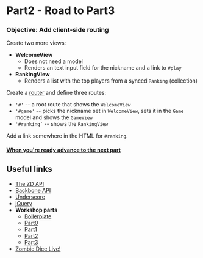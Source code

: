 # Part2 - Road to Part3

### Objective: Add client-side routing

Create two more views:

- **WelcomeView**
	- Does not need a model
	- Renders an text input field for the nickname and a link to `#play`
- **RankingView**
	- Renders a list with the top players from a synced `Ranking` (collection)
	
Create a [router](http://backbonejs.org/#Router) and define three routes:

- `'#'` -- a root route that shows the `WelcomeView`
- `'#game'` -- picks the nickname set in `WelcomeView`, sets it in the `Game` model and shows the `GameView`
- `'#ranking´` -- shows the `RankingView`

Add a link somewhere in the HTML for `#ranking`.

#### [When you're ready advance to the next part][Part3]

## Useful links

- [The ZD API][API]
- [Backbone API][Backbone]
- [Underscore]
- [jQuery]
- **Workshop parts**
	- [Boilerplate]
	- [Part0]
	- [Part1]
	- [Part2]
	- [Part3]
- [Zombie Dice Live!][live]

[API]: https://github.com/R42/zd-server/wiki/api
[Backbone]: http://backbonejs.org/
[Underscore]: http://underscorejs.org/
[jQuery]: http://api.jquery.com/
[ServerCode]: https://github.com/R42/zd-server/
[Boilerplate]: https://github.com/R42/zd-client/tree/boilerplate
[Part0]: https://github.com/R42/zd-client/tree/part0
[Part1]: https://github.com/R42/zd-client/tree/part1
[Part2]: https://github.com/R42/zd-client/tree/part2
[Part3]: https://github.com/R42/zd-client/tree/part3
[Part4]: https://github.com/R42/zd-client/tree/part4
[live]: http://playzd.r42.in/
